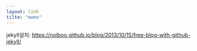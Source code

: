 ```yaml
---
layout: link
tilte: "memo"
---
```


jekyll설치: https://nolboo.github.io/blog/2013/10/15/free-blog-with-github-jekyll/
